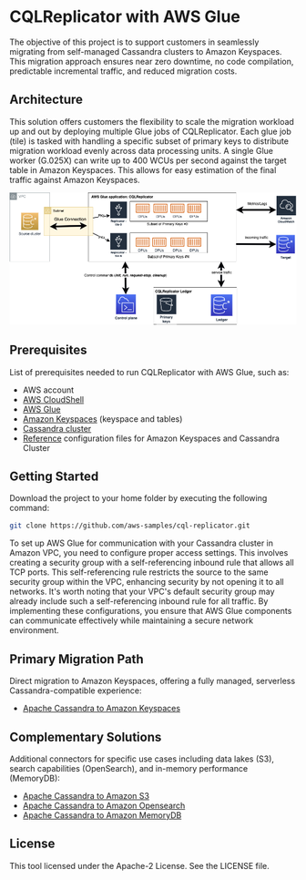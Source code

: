# CQLReplicator with AWS Glue
The objective of this project is to support customers in seamlessly migrating from self-managed Cassandra clusters to Amazon Keyspaces.
This migration approach ensures near zero downtime, no code compilation, predictable incremental traffic, and reduced migration costs.

## Architecture
This solution offers customers the flexibility to scale the migration workload up and out by deploying multiple Glue
jobs of CQLReplicator.
Each glue job (tile) is tasked with handling a specific subset of primary keys to distribute migration 
workload evenly across data processing units. A single Glue worker (G.025X) can write up to 400 WCUs per second 
against the target table in Amazon Keyspaces. This allows for easy estimation of the final traffic against Amazon Keyspaces.

![](docs/images/architecture-glue.png "CQLReplicator on Glue")

## Prerequisites
List of prerequisites needed to run CQLReplicator with AWS Glue, such as:

- AWS account
- [AWS CloudShell](https://aws.amazon.com/cloudshell/)
- [AWS Glue](https://aws.amazon.com/glue/)
- [Amazon Keyspaces](https://aws.amazon.com/keyspaces/) (keyspace and tables)
- [Cassandra cluster](https://docs.aws.amazon.com/prescriptive-guidance/latest/patterns/deploy-a-cassandra-cluster-on-amazon-ec2-with-private-static-ips-to-avoid-rebalancing.html)
- [Reference](https://docs.datastax.com/en/developer/java-driver/4.3/manual/core/configuration/reference/) configuration files for Amazon Keyspaces and Cassandra Cluster

## Getting Started
Download the project to your home folder by executing the following command:
```bash
git clone https://github.com/aws-samples/cql-replicator.git
```

To set up AWS Glue for communication with your Cassandra cluster in Amazon VPC, you need to configure proper access settings. 
This involves creating a security group with a self-referencing inbound rule that allows all TCP ports.
This self-referencing rule restricts the source to the same security group within the VPC, enhancing security by not opening it to all networks.
It's worth noting that your VPC's default security group may already include such a self-referencing inbound rule for all traffic.
By implementing these configurations, you ensure that AWS Glue components can communicate effectively while maintaining a secure network environment.

## Primary Migration Path
Direct migration to Amazon Keyspaces, offering a fully managed, serverless Cassandra-compatible experience: 
- [Apache Cassandra to Amazon Keyspaces](docs/keyspaces/README.MD)

## Complementary Solutions 
Additional connectors for specific use cases including data lakes (S3), search capabilities (OpenSearch), and in-memory performance (MemoryDB):
- [Apache Cassandra to Amazon S3](docs/s3/README.MD)
- [Apache Cassandra to Amazon Opensearch](docs/oss/README.MD)
- [Apache Cassandra to Amazon MemoryDB](docs/memorydb/README.MD)

## License
This tool licensed under the Apache-2 License. See the LICENSE file.